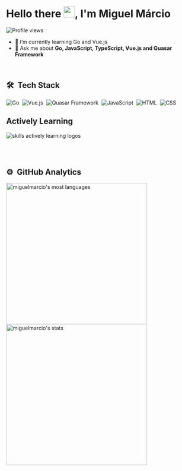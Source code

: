 <h1 align="left">Hello there <img src="https://raw.githubusercontent.com/kaueMarques/kaueMarques/master/hi.gif" height="30px">, I'm Miguel Márcio</h1>
<p align="left"> <img src="https://komarev.com/ghpvc/?username=Miguelm-del&style=flat-square&color=blueviolet" alt="Profile views" /> </p>

- 🌱 I’m currently learning Go and Vue.js 
- 💬 Ask me about **Go, JavaScript, TypeScript, Vue.js and Quasar Framework**

<br>

## 🛠 &nbsp;Tech Stack

![Go](https://img.shields.io/badge/-Go-05122A?style=flat&logo=go)&nbsp;
![Vue.js](https://img.shields.io/badge/-Vue.js-05122A?style=flat&logo=vue.js)&nbsp;
![Quasar Framework](https://img.shields.io/badge/-Quasar-05122A?style=flat&logo=Quasar&logoColor=1572B2)&nbsp;
![JavaScript](https://img.shields.io/badge/-JavaScript-05122A?style=flat&logo=javascript)&nbsp;
![HTML](https://img.shields.io/badge/-HTML-05122A?style=flat&logo=HTML5)&nbsp;
![CSS](https://img.shields.io/badge/-CSS-05122A?style=flat&logo=CSS3&logoColor=1572B6)&nbsp;


<div align="left">
  <h2>Actively Learning</h2>
  <img src="https://skillicons.dev/icons?i=go,vuejs,postgres,firebase,html,css,js" alt="skills actively learning logos"> <br> 
</div>

<br><br/>

## ⚙️ &nbsp;GitHub Analytics
<p align="left">
<img width="380em" src="https://github-readme-stats.vercel.app/api/top-langs/?username=Miguelm-del&layout=compact&theme=tokyonight" alt="miguelmarcio's most languages"/>
 <img width="380em" src="https://github-readme-stats.vercel.app/api?username=Miguelm-del&show_icons=true&theme=tokyonight" alt="miguelmarcio's stats"/>
</p>

<!--   GitHub stats graph -->
<!-- ## 📈 GitHub Activity Graph: -->
<!--![Miguelm-del's github activity graph](https://github-readme-activity-graph.cyclic.app/graph?username=Miguelm-del&theme=github-compact) -->
